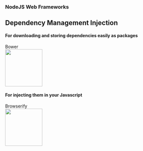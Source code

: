 ### NodeJS Web Frameworks
##  Dependency Management Injection

#### For downloading and storing dependencies easily as packages


<div class="row"> 
    <div class="col-xs-9 col-sm-6 col-md-6">
        Bower
    </div>
    <div class="col-xs-9 col-sm-6 col-md-6">
        <img src="http://bower.io/img/bower-logo.png" height="120">
    </div>
</div>

#### For injecting them in your Javascript

<div class="row"> 
    <div class="col-xs-9 col-sm-6 col-md-6">
        Browserify
    </div>
    <div class="col-xs-9 col-sm-6 col-md-6">
        <img src="http://browserify.org/images/browserify.png" height="120">
    </div>
</div>
